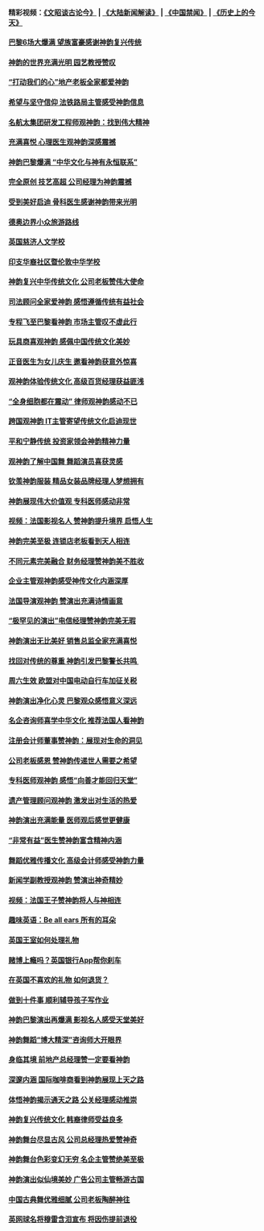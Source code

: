 #### 精彩视频：[《文昭谈古论今》](https://github.com/gfw-breaker/wenzhao/blob/master/README.md?t=01210630) | [《大陆新闻解读》](https://github.com/gfw-breaker/ntdtv-comedy/blob/master/README.md?t=01210630) | [《中国禁闻》](https://github.com/gfw-breaker/ntdtv-news/blob/master/README.md?t=01210630) | [《历史上的今天》](https://github.com/gfw-breaker/today-in-history/blob/master/README.md?t=01210630) 

#### [巴黎6场大爆满 望族富豪感谢神韵复兴传统](../pages/nsc974/n10990485.md?t=01210630) 

#### [神韵的世界充满光明  园艺教授赞叹](../pages/nsc974/n10990393.md?t=01210630) 

#### [“打动我们的心”地产老板全家都爱神韵](../pages/nsc974/n10990224.md?t=01210630) 

#### [希望与坚守信仰 法铁路局主管感受神韵信息](../pages/nsc974/n10990061.md?t=01210630) 

#### [名航太集团研发工程师观神韵：找到伟大精神](../pages/nsc974/n10989922.md?t=01210630) 

#### [充满喜悦 心理医生观神韵深感震撼](../pages/nsc974/n10990031.md?t=01210630) 

#### [神韵巴黎爆满 “中华文化与神有永恒联系”](../pages/nsc974/n10989837.md?t=01210630) 

#### [完全原创 技艺高超 公司经理为神韵震撼](../pages/nsc974/n10989954.md?t=01210630) 

#### [受到美好启迪 骨科医生感谢神韵带来光明](../pages/nsc974/n10989946.md?t=01210630) 

#### [德奥边界小众旅游路线](../pages/nsc974/n10989938.md?t=01210630) 

#### [英国慈济人文学校](../pages/nsc974/n10989797.md?t=01210630) 

#### [印支华裔社区暨伦敦中华学校](../pages/nsc974/n10989792.md?t=01210630) 

#### [神韵复兴中华传统文化 公司老板赞伟大使命](../pages/nsc974/n10989243.md?t=01210630) 

#### [司法顾问全家爱神韵 感悟遵循传统有益社会](../pages/nsc974/n10989065.md?t=01210630) 

#### [专程飞至巴黎看神韵 市场主管叹不虚此行](../pages/nsc974/n10989012.md?t=01210630) 

#### [玩具商喜观神韵 感佩中国传统文化美妙](../pages/nsc974/n10988833.md?t=01210630) 

#### [正音医生为女儿庆生 邀看神韵获意外惊喜](../pages/nsc974/n10988789.md?t=01210630) 

#### [观神韵体验传统文化 高级百货经理获益匪浅](../pages/nsc974/n10988712.md?t=01210630) 

#### [“全身细胞都在震动” 律师观神韵感动不已](../pages/nsc974/n10988620.md?t=01210630) 

#### [跨国观神韵 IT主管寄望传统文化启迪现世](../pages/nsc974/n10988586.md?t=01210630) 

#### [平和宁静传统 投资家领会神韵精神力量](../pages/nsc974/n10988579.md?t=01210630) 

#### [观神韵了解中国舞 舞蹈演员喜获灵感](../pages/nsc974/n10988424.md?t=01210630) 

#### [钦羡神韵服装 精品女装品牌经理人梦想拥有](../pages/nsc974/n10988351.md?t=01210630) 

#### [神韵展现伟大价值观 专科医师感动非常](../pages/nsc974/n10988364.md?t=01210630) 

#### [视频：法国影视名人 赞神韵提升境界 启悟人生](../pages/nsc974/n10988310.md?t=01210630) 

#### [神韵完美至极 连锁店老板看到天人相连](../pages/nsc974/n10988295.md?t=01210630) 

#### [不同元素完美融合 财务经理赞神韵美不胜收](../pages/nsc974/n10988276.md?t=01210630) 

#### [企业主管观神韵感受神传文化内涵深厚](../pages/nsc974/n10988231.md?t=01210630) 

#### [法国导演观神韵 赞演出充满诗情画意](../pages/nsc974/n10987958.md?t=01210630) 

#### [“极罕见的演出”电信经理赞神韵完美无瑕](../pages/nsc974/n10988124.md?t=01210630) 

#### [神韵演出无比美好 销售总监全家充满喜悦](../pages/nsc974/n10988115.md?t=01210630) 

#### [找回对传统的尊重 神韵引发巴黎警长共鸣 ](../pages/nsc974/n10987940.md?t=01210630) 

#### [周六生效 欧盟对中国电动自行车加征关税](../pages/nsc974/n10987637.md?t=01210630) 

#### [神韵演出净化心灵 巴黎观众感悟意义深远](../pages/nsc974/n10987067.md?t=01210630) 

#### [名企咨询师喜学中华文化 推荐法国人看神韵](../pages/nsc974/n10987002.md?t=01210630) 

#### [注册会计师董事赞神韵：展现对生命的洞见](../pages/nsc974/n10986927.md?t=01210630) 

#### [公司老板感恩 赞神韵传递世人需要之希望](../pages/nsc974/n10986858.md?t=01210630) 

#### [专科医师观神韵 感悟“向善才能回归天堂”](../pages/nsc974/n10986837.md?t=01210630) 

#### [遗产管理顾问观神韵 激发出对生活的热爱](../pages/nsc974/n10986911.md?t=01210630) 

#### [神韵演出充满能量 医师观后感觉更健康](../pages/nsc974/n10986822.md?t=01210630) 

#### [“非常有益”医生赞神韵富含精神内涵](../pages/nsc974/n10986718.md?t=01210630) 

#### [舞蹈优雅传播文化 高级会计师感受神韵力量](../pages/nsc974/n10986710.md?t=01210630) 

#### [新闻学副教授观神韵 赞演出神奇精妙](../pages/nsc974/n10986613.md?t=01210630) 

#### [视频：法国王子赞神韵将人与神相连](../pages/nsc974/n10986413.md?t=01210630) 

#### [趣味英语：Be all ears 所有的耳朵](../pages/nsc974/n10985161.md?t=01210630) 

#### [英国王室如何处理礼物](../pages/nsc974/n10985131.md?t=01210630) 

#### [赌博上瘾吗？英国银行App帮你刹车](../pages/nsc974/n10985121.md?t=01210630) 

#### [在英国不喜欢的礼物 如何退货？](../pages/nsc974/n10985110.md?t=01210630) 

#### [做到十件事 顺利辅导孩子写作业](../pages/nsc974/n10985075.md?t=01210630) 

#### [神韵巴黎演出再爆满 影视名人感受天堂美好](../pages/nsc974/n10984954.md?t=01210630) 

#### [神韵舞蹈“博大精深”咨询师大开眼界](../pages/nsc974/n10984677.md?t=01210630) 

#### [身临其境 前地产总经理赞一定要看神韵](../pages/nsc974/n10984484.md?t=01210630) 

#### [深邃内涵 国际咖啡商看到神韵展现上天之路](../pages/nsc974/n10984529.md?t=01210630) 

#### [体悟神韵揭示通天之路 公关经理感动推崇](../pages/nsc974/n10984420.md?t=01210630) 

#### [神韵复兴传统文化 韩裔律师受益良多](../pages/nsc974/n10984336.md?t=01210630) 

#### [神韵舞台尽显古风 公司总经理热爱赞神奇](../pages/nsc974/n10984129.md?t=01210630) 

#### [神韵舞台色彩变幻无穷 名企主管赞绝美至极](../pages/nsc974/n10984123.md?t=01210630) 

#### [神韵演出似仙境美妙 广告公司主管畅游古国](../pages/nsc974/n10983955.md?t=01210630) 

#### [中国古典舞优雅细腻 公司老板陶醉神往](../pages/nsc974/n10983863.md?t=01210630) 

#### [英网球名将穆雷含泪宣布 将因伤提前退役](../pages/nsc974/n10983038.md?t=01210630) 

